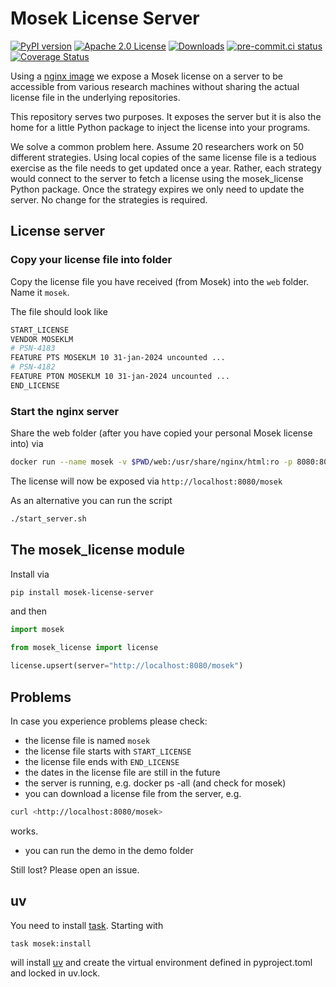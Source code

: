 # Mosek License Server

[![PyPI version](https://badge.fury.io/py/mosek-license-server.svg)](https://badge.fury.io/py/mosek-license-server)
[![Apache 2.0 License](https://img.shields.io/badge/License-APACHEv2-brightgreen.svg)](https://github.com/tschm/mosek-license-server/blob/main/LICENSE)
[![Downloads](https://static.pepy.tech/badge/mosek-license-server/month)](https://pepy.tech/project/mosek-license-server)
[![pre-commit.ci status](https://results.pre-commit.ci/badge/github/tschm/mosek-license-server/main.svg)](https://results.pre-commit.ci/latest/github/tschm/mosek-license-server/main)
[![Coverage Status](https://coveralls.io/repos/github/tschm/mosek-license-server/badge.svg?branch=main)](https://coveralls.io/github/tschm/mosek-license-server?branch=main)

Using a [nginx image](https://hub.docker.com/_/nginx/) we expose a Mosek license
on a server to be accessible from various research machines without sharing the actual
license file in the underlying repositories.

This repository serves two purposes. It exposes the server but it is also the home
for a little Python package to inject the license into your programs.

We solve a common problem here. Assume $20$ researchers work on $50$ different strategies.
Using local copies of the same license file is a tedious exercise as
the file needs to get updated once a year.
Rather, each strategy would connect to the server to fetch a license using the mosek_license
Python package. Once the strategy expires we only need to update the server.
No change for the strategies is required.

## License server

### Copy your license file into folder

Copy the license file you have received (from Mosek) into the `web` folder.
Name it `mosek`.

The file should look like

```bash
START_LICENSE
VENDOR MOSEKLM
# PSN-4183
FEATURE PTS MOSEKLM 10 31-jan-2024 uncounted ...
# PSN-4182
FEATURE PTON MOSEKLM 10 31-jan-2024 uncounted ...
END_LICENSE
```

### Start the nginx server

Share the web folder (after you have copied your personal Mosek license into)
via

```bash
docker run --name mosek -v $PWD/web:/usr/share/nginx/html:ro -p 8080:80 -d nginx
```

The license will now be exposed via `http://localhost:8080/mosek`

As an alternative you can run the script

```bash
./start_server.sh
```

## The mosek_license module

Install via

```bash
pip install mosek-license-server
```

and then

```python
import mosek

from mosek_license import license

license.upsert(server="http://localhost:8080/mosek")
```

## Problems

In case you experience problems please check:

- the license file is named `mosek`
- the license file starts with `START_LICENSE`
- the license file ends with `END_LICENSE`
- the dates in the license file are still in the future
- the server is running, e.g. docker ps -all (and check for mosek)
- you can download a license file from the server, e.g.

```bash
curl <http://localhost:8080/mosek>
```

works.

- you can run the demo in the demo folder

Still lost? Please open an issue.

## uv

You need to install [task](https://taskfile.dev).
Starting with

```bash
task mosek:install
```

will install [uv](https://github.com/astral-sh/uv) and create
the virtual environment defined in
pyproject.toml and locked in uv.lock.
